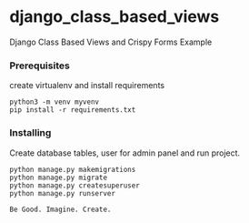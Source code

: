 # django_class_based_views

Django Class Based Views and Crispy  Forms Example


### Prerequisites

create virtualenv and install requirements

```
python3 -m venv myvenv
pip install -r requirements.txt
```

### Installing
Create database tables, user for admin panel and run project.

```
python manage.py makemigrations
python manage.py migrate
python manage.py createsuperuser
python manage.py runserver
```

```
Be Good. Imagine. Create.
```
